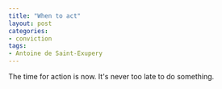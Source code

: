```yaml
---
title: "When to act"
layout: post
categories:
- conviction
tags:
- Antoine de Saint-Exupery
---
```


The time for action is now. It's never too late to do something.
